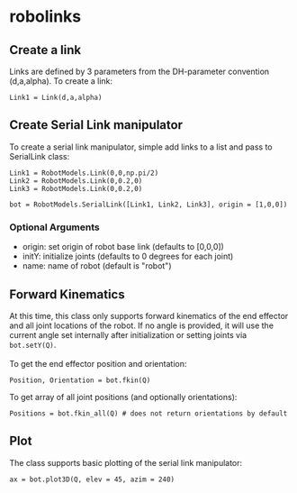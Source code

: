 # robolinks

## Create a link
Links are defined by 3 parameters from the DH-parameter convention (d,a,alpha).
To create a link:
```
Link1 = Link(d,a,alpha)
```

## Create Serial Link manipulator
To create a serial link manipulator, simple add links to a list and pass to SerialLink class:

```
Link1 = RobotModels.Link(0,0,np.pi/2)
Link2 = RobotModels.Link(0,0.2,0)
Link3 = RobotModels.Link(0,0.2,0)

bot = RobotModels.SerialLink([Link1, Link2, Link3], origin = [1,0,0])
```
### Optional Arguments
- origin: set origin of robot base link (defaults to [0,0,0])
- initY: initialize joints (defaults to 0 degrees for each joint)
- name: name of robot (default is "robot")

## Forward Kinematics
At this time, this class only supports forward kinematics of the end effector and all joint locations of the robot. If no angle is provided, it will use the current angle set internally after initialization or setting joints via ``` bot.setY(Q)```. <br />
<br />
To get the end effector position and orientation:
```
Position, Orientation = bot.fkin(Q)
```
To get array of all joint positions (and optionally orientations):
```
Positions = bot.fkin_all(Q) # does not return orientations by default
```
## Plot
The class supports basic plotting of the serial link manipulator:
```
ax = bot.plot3D(Q, elev = 45, azim = 240)
```

